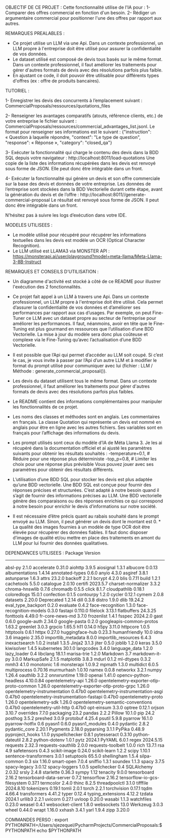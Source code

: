 OBJECTIF DE CE PROJET :
Cette fonctionnalité utilise de l'IA pour :
1- Comparer des offres commercial en fonction d'un besoin.
2- Rédiger un argumentaire commercial pour positionner l'une des offres par rapport aux autres.




REMARQUES PREALABLES :
* Ce projet utilise un LLM via une Api. Dans un contexte professionnel, un LLM propre à l'entreprise doit être utilisé pour assurer la confidentialité de vos données.
* Le dataset utilisé est composé de devis tous basés sur le même format. Dans un contexte professionnel, il faut améliorer les traitements pour gérer d'autres formats de devis avec des résolutions parfois plus faible.
* En ajustant ce code, il doit pouvoir être utilisable pour différents types d'offres (ex : offre de produits bancaires).




TUTORIEL :

1- Enregistrer les devis des concurrents à l’emplacement suivant :
CommercialProposals/ressources/quotations_files

2- Renseigner les avantages comparatifs (atouts, référence clients, etc.) de votre entreprise le fichier suivant :
CommercialProposals/ressources/commercial_advantages_list.jsonl.
Le format pour renseigner ses informations est le suivant :
{"instruction": « Question à laquelle répondre, "context": "Le type de question", "response": « Réponse », "category": "closed_qa"}

3- Exécuter la fonctionnalité qui charge le contenu des devis dans la BDD SQL depuis votre navigateur : http://localhost:8011/load-quotations
Une copie de la liste des informations récupérées dans les devis est renvoyé sous forme de JSON. Elle peut donc être intégrable dans un front. 

4- Exécuter la fonctionnalité qui génère un devis et son offre commerciale sur la base des devis et données de votre entreprise. Les données de l’entreprise sont stockées dans la BDD Vectorielle durant cette étape, avant la génération du devis et de l’offre :
http://localhost:8011//generate-commercial-proposal
Le résultat est renvoyé sous forme de JSON. Il peut donc être intégrable dans un front.

N’hésitez pas à suivre les logs d’exécution dans votre IDE.




MODELES UTILISEES :
* Le modèle utilisé pour récupéré pour récupérer les informations textuelles dans les devis est modèle un OCR (Optical Character Recognition).
* Le LLM utilisé est LLAMA3 via MONSTER API : 
https://monsterapi.ai/user/playground?model=meta-llama/Meta-Llama-3-8B-Instruct




REMARQUES ET CONSEILS D'UTILISATION :

* Un diagramme d'activité est stocké à côté de ce README pour illustrer l'exécution des 2 fonctionnalités.

* Ce projet fait appel à un LLM à travers une Api. Dans un contexte professionnel, un LLM propre à l'entreprise doit être utilisé. Cela permet d’assurer la confidentialité de vos données et d’améliorer ses performances par rapport aux cas d’usages. Par exemple, on peut Fine-Tuner ce LLM avec un dataset propre au secteur de l’entreprise pour améliorer les performances. Il faut, néanmoins, avoir en tête que le Fine-Tuning est plus gourmand en ressources que l’utilisation d’une BDD Vectorielle. La mise à jour du modèle sera donc plus coûteuse et complexe via le Fine-Tuning qu’avec l’actualisation d’une BDD Vectorielle.

* Il est possible que l’Api qui permet d’accéder au LLM soit coupé. Si c’est le cas, je vous invite à passer par l’Api d’un autre LLM et à modifier le format du prompt utilisé pour communiquer avec lui (fichier : LLM / Méthode : generate_commercial_proposal()).

* Les devis du dataset utilisent tous le même format. Dans un contexte professionnel, il faut améliorer les traitements pour gérer d'autres formats de devis avec des résolutions parfois plus faibles.

* Le README contient des informations complémentaires pour manipuler les fonctionnalités de ce projet.

* Les noms des classes et méthodes sont en anglais. Les commentaires en français. La classe Quotation qui représente un devis est nommé en anglais pour être en ligne avec les autres fichiers. Ses variables sont en français pour l’affichage des informations du devis.

* Les prompt utilisés sont ceux du modèle d’IA de Méta Llama 3. Je les ai récupéré dans la documentation officiel et ai ajusté les paramètres suivants pour obtenir les résultats souhaités :
-temperature=0.1,  # Réduire pour une réponse plus déterministe
-top_p=0.8,        # Limiter les choix pour une réponse plus prévisible
Vous pouvez jouer avec ses paramètres pour obtenir des résultats différents.


* L’utilisation d’une BDD SQL pour stocker les devis est plus adaptée qu’une BDD vectorielle. Une BDD SQL est conçue pour fournir des réponses précises et structurées. C’est adapté à notre besoin quand il s’agit de fournir des informations précises au LLM. Une BDD vectorielle génère des comparaisons ou des réponses enrichies ce qui correspond à notre besoin pour enrichir le devis d’informations sur notre société.

* Il est nécessaire d’être précis quant au rabais souhaité dans le prompt envoyé au LLM. Sinon, il peut générer un devis dont le montant est 0. * La qualité des images fournies à un modèle de type OCR doit être élevée pour récupérer des données fiables. Il faut donc disposer d’images de qualité et/ou mettre en place des traitements en amont du LLM pour lui fournir des données qualitatives.




DEPENDANCES UTILISEES :
Package                                  Version
---------------------------------------- ---------
absl-py                                  2.1.0
accelerate                               0.31.0
aiohttp                                  3.9.5
aiosignal                                1.3.1
albucore                                 0.0.13
albumentations                           1.4.14
annotated-types                          0.6.0
anyio                                    4.3.0
asgiref                                  3.8.1
astunparse                               1.6.3
attrs                                    23.2.0
backoff                                  2.2.1
bcrypt                                   4.2.0
blis                                     0.7.11
build                                    1.2.1
cachetools                               5.5.0
catalogue                                2.0.10
certifi                                  2023.5.7
charset-normalizer                       3.3.2
chroma-hnswlib                           0.7.6
chromadb                                 0.5.5
click                                    8.1.7
cloudpathlib                             0.18.1
coloredlogs                              15.0.1
confection                               0.1.5
contourpy                                1.2.0
cycler                                   0.12.1
cymem                                    2.0.8
datasets                                 2.20.0
Deprecated                               1.2.14
dill                                     0.3.8
distro                                   1.9.0
dlib                                     19.24.2
eval_type_backport                       0.2.0
evaluate                                 0.4.2
face-recognition                         1.3.0
face-recognition-models                  0.3.0
fastapi                                  0.110.0
filelock                                 3.13.1
flatbuffers                              24.3.25
fonttools                                4.49.0
fr-core-news-md                          3.7.0
frozenlist                               1.4.1
fsspec                                   2024.2.0
gast                                     0.6.0
google-auth                              2.34.0
google-pasta                             0.2.0
googleapis-common-protos                 1.63.2
greenlet                                 3.0.3
grpcio                                   1.65.5
h11                                      0.14.0
h5py                                     3.11.0
httpcore                                 1.0.5
httptools                                0.6.1
httpx                                    0.27.0
huggingface-hub                          0.23.3
humanfriendly                            10.0
idna                                     3.6
imageio                                  2.35.0
importlib_metadata                       8.0.0
importlib_resources                      6.4.3
inexactsearch                            1.0.2
install                                  1.3.5
Jinja2                                   3.1.3
jiter                                    0.5.0
joblib                                   1.2.0
keras                                    3.5.0
kiwisolver                               1.4.5
kubernetes                               30.1.0
langcodes                                3.4.0
language_data                            1.2.0
lazy_loader                              0.4
libclang                                 18.1.1
marisa-trie                              1.2.0
Markdown                                 3.7
markdown-it-py                           3.0.0
MarkupSafe                               2.1.5
matplotlib                               3.8.3
mdurl                                    0.1.2
ml-dtypes                                0.3.2
mmh3                                     4.1.0
monotonic                                1.6
monsterapi                               1.0.9.2
mpmath                                   1.3.0
multidict                                6.0.5
multiprocess                             0.70.16
murmurhash                               1.0.10
namex                                    0.0.8
networkx                                 3.2.1
numpy                                    1.26.4
oauthlib                                 3.2.2
onnxruntime                              1.19.0
openai                                   1.41.0
opencv-python-headless                   4.10.0.84
opentelemetry-api                        1.26.0
opentelemetry-exporter-otlp-proto-common 1.26.0
opentelemetry-exporter-otlp-proto-grpc   1.26.0
opentelemetry-instrumentation            0.47b0
opentelemetry-instrumentation-asgi       0.47b0
opentelemetry-instrumentation-fastapi    0.47b0
opentelemetry-proto                      1.26.0
opentelemetry-sdk                        1.26.0
opentelemetry-semantic-conventions       0.47b0
opentelemetry-util-http                  0.47b0
opt-einsum                               3.3.0
optree                                   0.12.1
orjson                                   3.10.7
overrides                                7.7.0
packaging                                23.2
pandas                                   2.2.2
Pillow                                   10.1.0
pip                                      24.2
posthog                                  3.5.2
preshed                                  3.0.9
protobuf                                 4.25.4
psutil                                   5.9.8
pyarrow                                  16.1.0
pyarrow-hotfix                           0.6
pyasn1                                   0.6.0
pyasn1_modules                           0.4.0
pydantic                                 2.8.2
pydantic_core                            2.20.1
Pygments                                 2.18.0
pyparsing                                3.1.1
PyPika                                   0.48.9
pyproject_hooks                          1.1.0
pyspellchecker                           0.8.1
pytesseract                              0.3.10
python-dateutil                          2.8.2
python-dotenv                            1.0.1
pytz                                     2024.1
PyYAML                                   6.0.1
regex                                    2024.5.15
requests                                 2.32.3
requests-oauthlib                        2.0.0
requests-toolbelt                        1.0.0
rich                                     13.7.1
rsa                                      4.9
safetensors                              0.4.3
scikit-image                             0.24.0
scikit-learn                             1.2.2
scipy                                    1.10.1
sentence-transformers                    3.0.1
setuptools                               65.5.0
shellingham                              1.5.4
silpa-common                             0.3
six                                      1.16.0
smart-open                               7.0.4
sniffio                                  1.3.1
soundex                                  1.1.3
spacy                                    3.7.5
spacy-legacy                             3.0.12
spacy-loggers                            1.0.5
spellchecker                             0.4
SQLAlchemy                               2.0.32
srsly                                    2.4.8
starlette                                0.36.3
sympy                                    1.12
tenacity                                 9.0.0
tensorboard                              2.16.2
tensorboard-data-server                  0.7.2
tensorflow                               2.16.2
tensorflow-io-gcs-filesystem             0.37.1
termcolor                                2.4.0
thinc                                    8.2.5
threadpoolctl                            3.1.0
tifffile                                 2024.8.10
tokenizers                               0.19.1
tomli                                    2.0.1
torch                                    2.2.1
torchvision                              0.17.1
tqdm                                     4.66.4
transformers                             4.41.2
typer                                    0.12.4
typing_extensions                        4.12.2
tzdata                                   2024.1
urllib3                                  2.2.1
uvicorn                                  0.27.1
uvloop                                   0.20.0
wasabi                                   1.1.3
watchfiles                               0.23.0
weasel                                   0.4.1
websocket-client                         1.8.0
websockets                               13.0
Werkzeug                                 3.0.3
wheel                                    0.44.0
wrapt                                    1.16.0
xxhash                                   3.4.1
yarl                                     1.9.4
zipp                                     3.20.0




COMMANDES PERSO :
export PYTHONPATH=/Users/sjezequel/PycharmProjects/CommercialProposals:$PYTHONPATH
echo $PYTHONPATH

